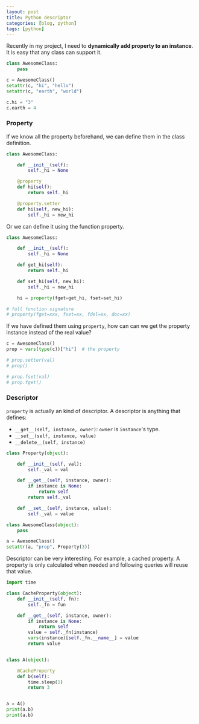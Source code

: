 ```yaml
---
layout: post
title: Python descriptor
categories: [blog, python]
tags: [python]
---
```


Recently in my project, I need to **dynamically add property to an instance**. It is easy that any
class can support it.

```python
class AwesomeClass:
    pass

c = AwesomeClass()
setattr(c, "hi", "hello")
setattr(c, "earth", "world")

c.hi = "3"
c.earth = 4
```

### Property

If we know all the property beforehand, we can define them in the class definition.

```python
class AwesomeClass:

    def __init__(self):
        self._hi = None

    @property
    def hi(self):
        return self._hi

    @property.setter
    def hi(self, new_hi):
        self._hi = new_hi
```

Or we can define it using the function property.

```python
class AwesomeClass:

    def __init__(self):
        self._hi = None

    def get_hi(self):
        return self._hi

    def set_hi(self, new_hi):
        self._hi = new_hi

    hi = property(fget=get_hi, fset=set_hi)

# full function signature
# property(fget=xxx, fset=xx, fdel=xx, doc=xx)

```

If we have defined them using `property`, how can can we get the property instance instead of the
real value?

```python
c = AwesomeClass()
prop = vars(type(c))["hi"]  # the property

# prop.setter(val)
# prop()

# prop.fset(val)
# prop.fget()
```

### Descriptor

`property` is actually an kind of descriptor. A descriptor is anything that defines:

+ `__get__(self, instance, owner)`: `owner` is `instance`'s type.
+ `__set__(self, instance, value)`
+ `__delete__(self, instance)`

```python
class Property(object):

    def __init__(self, val):
        self._val = val

    def __get__(self, instance, owner):
        if instance is None:
            return self
        return self._val

    def __set__(self, instance, value):
        self._val = value

class AwesomeClass(object):
    pass

a = AwesomeClass()
setattr(a, "prop", Property(3))
```

Descriptor can be very interesting. For example, a cached property. A property is only
calculated when needed and following queries will reuse that value.

```python
import time

class CacheProperty(object):
    def __init__(self, fn):
        self._fn = fun

    def __get__(self, instance, owner):
        if instance is None:
            return self
        value = self._fn(instance)
        vars(instance)[self._fn.__name__] = value
        return value


class A(object):

    @CacheProperty
    def b(self):
        time.sleep(1)
        return 3


a = A()
print(a.b)
print(a.b)

```
